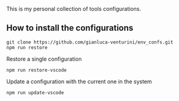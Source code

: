This is my personal collection of tools configurations.

## How to install the configurations
```
git clone https://github.com/gianluca-venturini/env_confs.git
npm run restore
```

Restore a single configuration
```
npm run restore-vscode
```

Update a configuration with the current one in the system
```
npm run update-vscode
```
